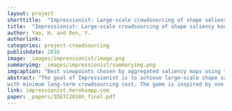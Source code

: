 ```yaml
---
layout: project
shorttitle:  "Impressionist: Large-scale crowdsourcing of shape saliency knowledge"
title:  "Impressionist: Large-scale crowdsourcing of shape saliency knowledge"
author: Yao, H. and Ren, Y.
authorlink:
categories: project-crowdsourcing
publishdate: 2016
image: _images/impressionist/image.png
summaryimg: _images/impressionist/summaryimg.png
imgcaption: "Best viewpoints chosen by aggregated saliency maps using the Impressionist game"
abstract: "The goal of Impressionist is to achieve large-scale shape saliency knowledge acquisition
with minimum long-term crowdsourcing cost. The game is inspired by von Ahn's Peekaboom game for image annotation."
link: impressionist.herokuapp.com
paper: _papers/IDETC2016h_final.pdf
---
```


